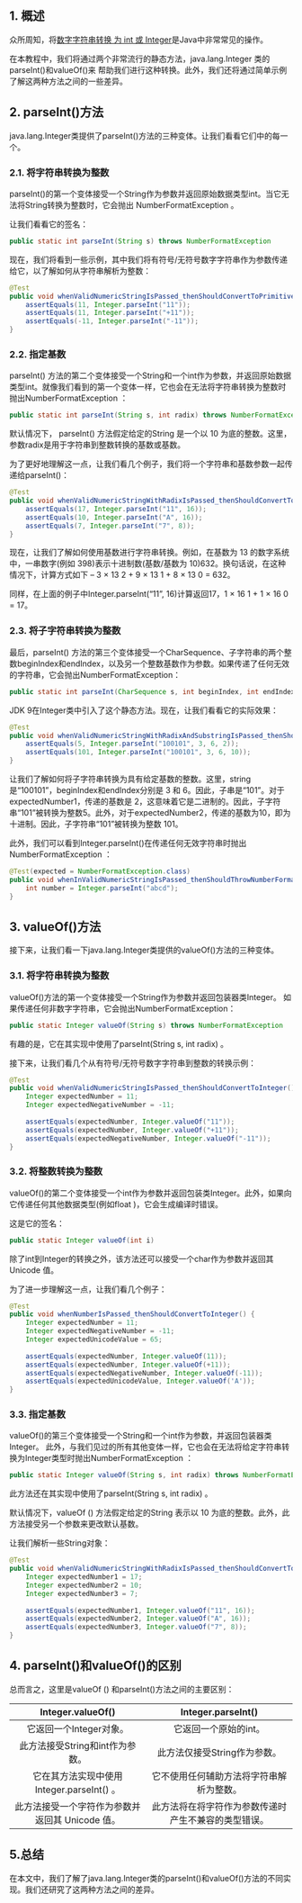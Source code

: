 ## 1. 概述

众所周知，将[数字字符串转换 为 int 或 Integer](https://www.baeldung.com/java-convert-string-to-int-or-integer)是Java中非常常见的操作。

在本教程中，我们将通过两个非常流行的静态方法，java.lang.Integer 类的parseInt()和valueOf()来 帮助我们进行这种转换。此外，我们还将通过简单示例了解这两种方法之间的一些差异。

## 2. parseInt()方法

java.lang.Integer类提供了parseInt()方法的三种变体。让我们看看它们中的每一个。

### 2.1. 将字符串转换为整数

parseInt()的第一个变体接受一个String作为参数并返回原始数据类型int。当它无法将String转换为整数时，它会抛出 NumberFormatException 。

让我们看看它的签名：

```java
public static int parseInt(String s) throws NumberFormatException
```

现在，我们将看到一些示例，其中我们将有符号/无符号数字字符串作为参数传递给它，以了解如何从字符串解析为整数：

```java
@Test
public void whenValidNumericStringIsPassed_thenShouldConvertToPrimitiveInt() {
    assertEquals(11, Integer.parseInt("11")); 
    assertEquals(11, Integer.parseInt("+11")); 
    assertEquals(-11, Integer.parseInt("-11"));
}
```

### 2.2. 指定基数

parseInt() 方法的第二个变体接受一个String和一个int作为参数，并返回原始数据类型int。就像我们看到的第一个变体一样，它也会在无法将字符串转换为整数时抛出NumberFormatException ：

```java
public static int parseInt(String s, int radix) throws NumberFormatException
```

默认情况下， parseInt() 方法假定给定的String 是一个以 10 为底的整数。这里，参数radix是用于字符串到整数转换的基数或基数。

为了更好地理解这一点，让我们看几个例子，我们将一个字符串和基数参数一起传递给parseInt()：

```java
@Test
public void whenValidNumericStringWithRadixIsPassed_thenShouldConvertToPrimitiveInt() {
    assertEquals(17, Integer.parseInt("11", 16));
    assertEquals(10, Integer.parseInt("A", 16)); 
    assertEquals(7, Integer.parseInt("7", 8));
}
```

现在，让我们了解如何使用基数进行字符串转换。例如，在基数为 13 的数字系统中，一串数字(例如 398)表示十进制数(基数/基数为 10)632。换句话说，在这种情况下，计算方式如下 – 3 × 13 2 + 9 × 13 1 + 8 × 13 0 = 632。

同样，在上面的例子中Integer.parseInt(“11”, 16)计算返回17，1 × 16 1 + 1 × 16 0 = 17。

### 2.3. 将子字符串转换为整数

最后，parseInt() 方法的第三个变体接受一个CharSequence、子字符串的两个整数beginIndex和endIndex，以及另一个整数基数作为参数。如果传递了任何无效的字符串，它会抛出NumberFormatException：

```java
public static int parseInt(CharSequence s, int beginIndex, int endIndex, int radix) throws NumberFormatException
```

JDK 9在Integer类中引入了这个静态方法。现在，让我们看看它的实际效果：

```java
@Test
public void whenValidNumericStringWithRadixAndSubstringIsPassed_thenShouldConvertToPrimitiveInt() {
    assertEquals(5, Integer.parseInt("100101", 3, 6, 2));
    assertEquals(101, Integer.parseInt("100101", 3, 6, 10));
}
```

让我们了解如何将子字符串转换为具有给定基数的整数。这里，string 是“100101”，beginIndex和endIndex分别是 3 和 6。因此，子串是“101”。对于expectedNumber1，传递的基数是 2，这意味着它是二进制的。因此，子字符串“101”被转换为整数5。此外，对于expectedNumber2，传递的基数为10，即为十进制。因此，子字符串“101”被转换为整数 101。

此外，我们可以看到Integer.parseInt()在传递任何无效字符串时抛出NumberFormatException ：

```java
@Test(expected = NumberFormatException.class)
public void whenInValidNumericStringIsPassed_thenShouldThrowNumberFormatException(){
    int number = Integer.parseInt("abcd");
}
```

## 3. valueOf()方法

接下来，让我们看一下java.lang.Integer类提供的valueOf()方法的三种变体。

### 3.1. 将字符串转换为整数

valueOf()方法的第一个变体接受一个String作为参数并返回包装器类Integer。 如果传递任何非数字字符串，它会抛出NumberFormatException：

```java
public static Integer valueOf(String s) throws NumberFormatException
```

有趣的是，它在其实现中使用了parseInt(String s, int radix) 。

接下来，让我们看几个从有符号/无符号数字字符串到整数的转换示例：

```java
@Test
public void whenValidNumericStringIsPassed_thenShouldConvertToInteger() {
    Integer expectedNumber = 11;
    Integer expectedNegativeNumber = -11;
        
    assertEquals(expectedNumber, Integer.valueOf("11"));
    assertEquals(expectedNumber, Integer.valueOf("+11"));
    assertEquals(expectedNegativeNumber, Integer.valueOf("-11"));
}
```

### 3.2. 将整数转换为整数

valueOf()的第二个变体接受一个int作为参数并返回包装类Integer。此外，如果向它传递任何其他数据类型(例如float )，它会生成编译时错误。

这是它的签名：

```java
public static Integer valueOf(int i)
```

除了int到Integer的转换之外，该方法还可以接受一个char作为参数并返回其 Unicode 值。

为了进一步理解这一点，让我们看几个例子：

```java
@Test
public void whenNumberIsPassed_thenShouldConvertToInteger() {
    Integer expectedNumber = 11;
    Integer expectedNegativeNumber = -11;
    Integer expectedUnicodeValue = 65;
        
    assertEquals(expectedNumber, Integer.valueOf(11));
    assertEquals(expectedNumber, Integer.valueOf(+11));
    assertEquals(expectedNegativeNumber, Integer.valueOf(-11));
    assertEquals(expectedUnicodeValue, Integer.valueOf('A'));
}
```

### 3.3. 指定基数

valueOf()的第三个变体接受一个String和一个int作为参数，并返回包装器类Integer。 此外，与我们见过的所有其他变体一样，它也会在无法将给定字符串转换为Integer类型时抛出NumberFormatException ：

```java
public static Integer valueOf(String s, int radix) throws NumberFormatException
```

此方法还在其实现中使用了parseInt(String s, int radix) 。

默认情况下，valueOf () 方法假定给定的String 表示以 10 为底的整数。此外，此方法接受另一个参数来更改默认基数。

让我们解析一些String对象：

```java
@Test
public void whenValidNumericStringWithRadixIsPassed_thenShouldConvertToInetger() {
    Integer expectedNumber1 = 17;
    Integer expectedNumber2 = 10;
    Integer expectedNumber3 = 7;
        
    assertEquals(expectedNumber1, Integer.valueOf("11", 16));
    assertEquals(expectedNumber2, Integer.valueOf("A", 16));
    assertEquals(expectedNumber3, Integer.valueOf("7", 8));
}
```

## 4. parseInt()和valueOf()的区别

总而言之，这里是valueOf () 和parseInt()方法之间的主要区别：

|               Integer.valueOf()               |                 Integer.parseInt()                 |
| :---------------------------------------------: | :--------------------------------------------------: |
|            它返回一个Integer对象。            |               它返回一个原始的int。                |
|       此方法接受String和int作为参数。       |            此方法仅接受String作为参数。            |
|   它在其方法实现中使用Integer.parseInt() 。   |       它不使用任何辅助方法将字符串解析为整数。       |
| 此方法接受一个字符作为参数并返回其 Unicode 值。 | 此方法将在将字符作为参数传递时产生不兼容的类型错误。 |

## 5.总结

在本文中，我们了解了java.lang.Integer类的parseInt()和valueOf()方法的不同实现。我们还研究了这两种方法之间的差异。